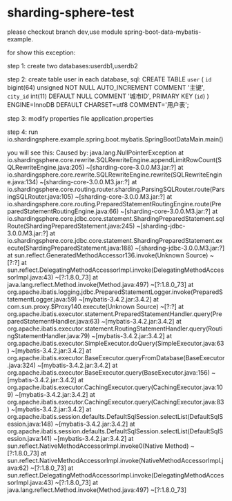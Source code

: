 # sharding-sphere-test
please checkout branch dev,use module spring-boot-data-mybatis-example.

for show this exception:

step 1:
    create two databases:userdb1,userdb2

step 2:
    create table user in each database,
    sql:
        CREATE TABLE `user` (
          `id` bigint(64) unsigned NOT NULL AUTO_INCREMENT COMMENT '主键',
          `city_id` int(11) DEFAULT NULL COMMENT '城市ID',
          PRIMARY KEY (`id`)
        ) ENGINE=InnoDB DEFAULT CHARSET=utf8 COMMENT='用户表';

step 3:
    modify properties file application.properties

step 4:
    run io.shardingsphere.example.spring.boot.mybatis.SpringBootDataMain.main()

you will see this:
   Caused by: java.lang.NullPointerException
	at io.shardingsphere.core.rewrite.SQLRewriteEngine.appendLimitRowCount(SQLRewriteEngine.java:205) ~[sharding-core-3.0.0.M3.jar:?]
	at io.shardingsphere.core.rewrite.SQLRewriteEngine.rewrite(SQLRewriteEngine.java:134) ~[sharding-core-3.0.0.M3.jar:?]
	at io.shardingsphere.core.routing.router.sharding.ParsingSQLRouter.route(ParsingSQLRouter.java:105) ~[sharding-core-3.0.0.M3.jar:?]
	at io.shardingsphere.core.routing.PreparedStatementRoutingEngine.route(PreparedStatementRoutingEngine.java:66) ~[sharding-core-3.0.0.M3.jar:?]
	at io.shardingsphere.core.jdbc.core.statement.ShardingPreparedStatement.sqlRoute(ShardingPreparedStatement.java:245) ~[sharding-jdbc-3.0.0.M3.jar:?]
	at io.shardingsphere.core.jdbc.core.statement.ShardingPreparedStatement.execute(ShardingPreparedStatement.java:188) ~[sharding-jdbc-3.0.0.M3.jar:?]
	at sun.reflect.GeneratedMethodAccessor136.invoke(Unknown Source) ~[?:?]
	at sun.reflect.DelegatingMethodAccessorImpl.invoke(DelegatingMethodAccessorImpl.java:43) ~[?:1.8.0_73]
	at java.lang.reflect.Method.invoke(Method.java:497) ~[?:1.8.0_73]
	at org.apache.ibatis.logging.jdbc.PreparedStatementLogger.invoke(PreparedStatementLogger.java:59) ~[mybatis-3.4.2.jar:3.4.2]
	at com.sun.proxy.$Proxy140.execute(Unknown Source) ~[?:?]
	at org.apache.ibatis.executor.statement.PreparedStatementHandler.query(PreparedStatementHandler.java:63) ~[mybatis-3.4.2.jar:3.4.2]
	at org.apache.ibatis.executor.statement.RoutingStatementHandler.query(RoutingStatementHandler.java:79) ~[mybatis-3.4.2.jar:3.4.2]
	at org.apache.ibatis.executor.SimpleExecutor.doQuery(SimpleExecutor.java:63) ~[mybatis-3.4.2.jar:3.4.2]
	at org.apache.ibatis.executor.BaseExecutor.queryFromDatabase(BaseExecutor.java:324) ~[mybatis-3.4.2.jar:3.4.2]
	at org.apache.ibatis.executor.BaseExecutor.query(BaseExecutor.java:156) ~[mybatis-3.4.2.jar:3.4.2]
	at org.apache.ibatis.executor.CachingExecutor.query(CachingExecutor.java:109) ~[mybatis-3.4.2.jar:3.4.2]
	at org.apache.ibatis.executor.CachingExecutor.query(CachingExecutor.java:83) ~[mybatis-3.4.2.jar:3.4.2]
	at org.apache.ibatis.session.defaults.DefaultSqlSession.selectList(DefaultSqlSession.java:148) ~[mybatis-3.4.2.jar:3.4.2]
	at org.apache.ibatis.session.defaults.DefaultSqlSession.selectList(DefaultSqlSession.java:141) ~[mybatis-3.4.2.jar:3.4.2]
	at sun.reflect.NativeMethodAccessorImpl.invoke0(Native Method) ~[?:1.8.0_73]
	at sun.reflect.NativeMethodAccessorImpl.invoke(NativeMethodAccessorImpl.java:62) ~[?:1.8.0_73]
	at sun.reflect.DelegatingMethodAccessorImpl.invoke(DelegatingMethodAccessorImpl.java:43) ~[?:1.8.0_73]
	at java.lang.reflect.Method.invoke(Method.java:497) ~[?:1.8.0_73]
